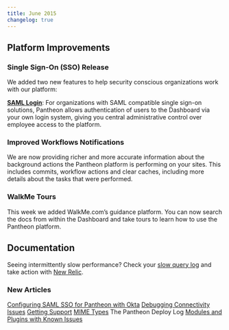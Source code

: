 ```yaml
---
title: June 2015
changelog: true
---
```

## Platform Improvements

### Single Sign-On (SSO) Release
We added two new features to help security conscious organizations work with our platform:

[**SAML Login**](/guides/sso): For organizations with SAML compatible single sign-on solutions, Pantheon allows authentication of users to the Dashboard via your own login system, giving you central administrative control over employee access to the platform.

### Improved Workflows Notifications
We are now providing richer and more accurate information about the background actions the Pantheon platform is performing on your sites.  This includes commits, workflow actions and clear caches, including more details about the tasks that were performed.

### WalkMe Tours
This week we added WalkMe.com’s guidance platform. You can now search the docs from within the Dashboard and take tours to learn how to use the Pantheon platform.


## Documentation

Seeing intermittently slow performance? Check your [slow query log](/guides/mariadb-mysql/mysql-slow-log) and take action with [New Relic](/guides/new-relic/debug-mysql-new-relic).

### New Articles

[Configuring SAML SSO for Pantheon with Okta](/guides/sso)
[Debugging Connectivity Issues](/debug-connections)
[Getting Support](/guides/support)
[MIME Types](/mime-types)
The Pantheon Deploy Log
[Modules and Plugins with Known Issues](/modules-plugins-known-issues)
